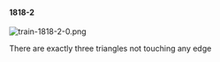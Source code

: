 #### 1818-2
![train-1818-2-0.png](https://github.com/lil-lab/nlvr/raw/master/nlvr/train/images/1/train-1818-2-0.png "train-1818-2-0.png")

There are exactly three triangles not touching any edge